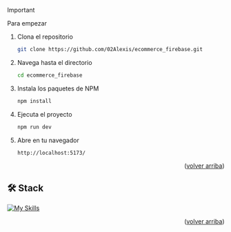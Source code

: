 > [!IMPORTANT]
>  Para empezar

1. Clona el repositorio

   ```sh
   git clone https://github.com/02Alexis/ecommerce_firebase.git
   ```

2. Navega hasta el directorio

   ```sh
   cd ecommerce_firebase
   ```
3. Instala los paquetes de NPM

   ```sh
   npm install
   ```

4. Ejecuta el proyecto

   ```sh
   npm run dev
   ```

5. Abre en tu navegador
   ```
   http://localhost:5173/
   ```

<p align="right">(<a href="#readme-top">volver arriba</a>)</p>

   ## 🛠️ Stack

[![My Skills](https://skillicons.dev/icons?i=vite,tailwind,firebase,redux)](https://skillicons.dev)

<p align="right">(<a href="#readme-top">volver arriba</a>)</p>

